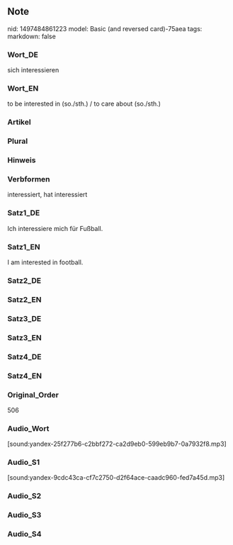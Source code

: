 ## Note
nid: 1497484861223
model: Basic (and reversed card)-75aea
tags: 
markdown: false

### Wort_DE
sich interessieren

### Wort_EN
to be interested in (so./sth.) / to care about (so./sth.)

### Artikel


### Plural


### Hinweis


### Verbformen
interessiert, hat interessiert

### Satz1_DE
Ich interessiere mich für Fußball.

### Satz1_EN
I am interested in football.

### Satz2_DE


### Satz2_EN


### Satz3_DE


### Satz3_EN


### Satz4_DE


### Satz4_EN


### Original_Order
506

### Audio_Wort
[sound:yandex-25f277b6-c2bbf272-ca2d9eb0-599eb9b7-0a7932f8.mp3]

### Audio_S1
[sound:yandex-9cdc43ca-cf7c2750-d2f64ace-caadc960-fed7a45d.mp3]

### Audio_S2


### Audio_S3


### Audio_S4

